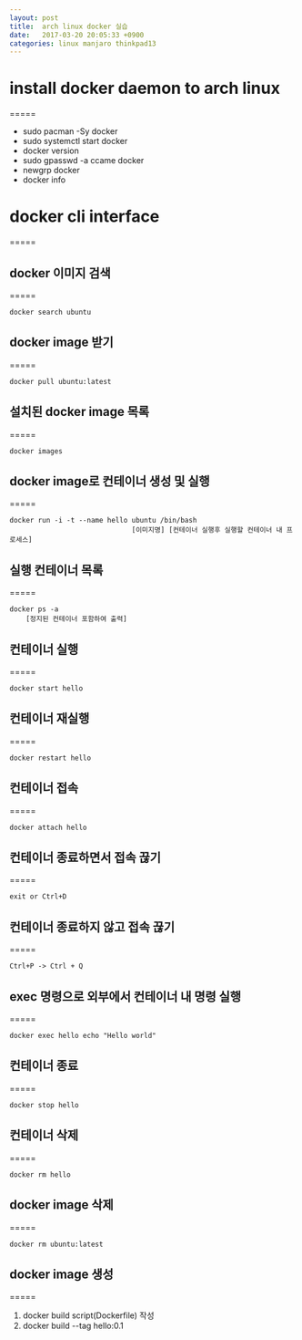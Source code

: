 ```yaml
---
layout: post
title:  arch linux docker 실습
date:   2017-03-20 20:05:33 +0900
categories: linux manjaro thinkpad13
---
```

# install docker daemon to arch linux
=====

* sudo pacman -Sy docker
* sudo systemctl start docker
* docker version
* sudo gpasswd -a ccame docker
* newgrp docker
* docker info

# docker cli interface
=====

## docker 이미지 검색
=====
```
docker search ubuntu
```

## docker image 받기
=====
```
docker pull ubuntu:latest
```

## 설치된 docker image 목록
=====
```
docker images
```

## docker image로 컨테이너 생성 및 실행
=====
```
docker run -i -t --name hello ubuntu /bin/bash
                              [이미지명] [컨테이너 실행후 실행할 컨테이너 내 프로세스]
```

## 실행 컨테이너 목록
=====
```
docker ps -a
    [정지된 컨테이너 포함하여 출력]
```

## 컨테이너 실행
=====
```
docker start hello
```

## 컨테이너 재실행
=====
```
docker restart hello
```

## 컨테이너 접속
=====
```
docker attach hello
```

## 컨테이너 종료하면서 접속 끊기
=====
```
exit or Ctrl+D
```

## 컨테이너 종료하지 않고 접속 끊기
=====
```
Ctrl+P -> Ctrl + Q
```

## exec 명령으로 외부에서 컨테이너 내 명령 실행
=====
```
docker exec hello echo "Hello world"
```

## 컨테이너 종료
=====
```
docker stop hello
```

## 컨테이너 삭제
=====
```
docker rm hello
```

## docker image 삭제
=====
```
docker rm ubuntu:latest
```

## docker image 생성
=====
1. docker build script(Dockerfile) 작성
2. docker build --tag hello:0.1

